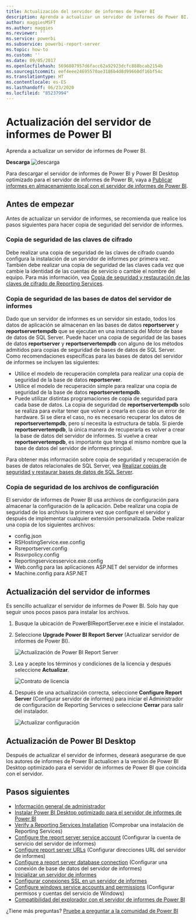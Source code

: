 ```yaml
---
title: Actualización del servidor de informes de Power BI
description: Aprenda a actualizar un servidor de informes de Power BI.
author: maggiesMSFT
ms.author: maggies
ms.reviewer: ''
ms.service: powerbi
ms.subservice: powerbi-report-server
ms.topic: how-to
ms.custom: ''
ms.date: 09/05/2017
ms.openlocfilehash: 5696807957d6facc62a92923dcfc888bcab2154b
ms.sourcegitcommit: eef4eee24695570ae3186b4d8d99660df16bf54c
ms.translationtype: HT
ms.contentlocale: es-ES
ms.lasthandoff: 06/23/2020
ms.locfileid: "85237994"
---
```

# <a name="upgrade-power-bi-report-server"></a>Actualización del servidor de informes de Power BI

Aprenda a actualizar un servidor de informes de Power BI.

 **Descarga** ![descarga](media/upgrade/download.png "descargar")

Para descargar el servidor de informes de Power BI y Power BI Desktop optimizado para el servidor de informes de Power BI, vaya a [Publicar informes en almacenamiento local con el servidor de informes de Power BI](https://powerbi.microsoft.com/report-server/).

## <a name="before-you-begin"></a>Antes de empezar

Antes de actualizar un servidor de informes, se recomienda que realice los pasos siguientes para hacer copia de seguridad del servidor de informes.

### <a name="backing-up-the-encryption-keys"></a>Copia de seguridad de las claves de cifrado

Debe realizar una copia de seguridad de las claves de cifrado cuando configura la instalación de un servidor de informes por primera vez. También debe realizar una copia de seguridad de las claves cada vez que cambie la identidad de las cuentas de servicio o cambie el nombre del equipo. Para más información, vea [Copia de seguridad y restauración de las claves de cifrado de Reporting Services](https://docs.microsoft.com/sql/reporting-services/install-windows/ssrs-encryption-keys-back-up-and-restore-encryption-keys).

### <a name="backing-up-the-report-server-databases"></a>Copia de seguridad de las bases de datos del servidor de informes

Dado que un servidor de informes es un servidor sin estado, todos los datos de aplicación se almacenan en las bases de datos **reportserver** y **reportservertempdb** que se ejecutan en una instancia del Motor de base de datos de SQL Server. Puede hacer una copia de seguridad de las bases de datos **reportserver** y **reportservertempdb** con alguno de los métodos admitidos para copias de seguridad de bases de datos de SQL Server. Como recomendaciones específicas para las bases de datos del servidor de informes se incluyen las siguientes:

* Utilice el modelo de recuperación completa para realizar una copia de seguridad de la base de datos **reportserver**.
* Utilice el modelo de recuperación simple para realizar una copia de seguridad de la base de datos **reportservertempdb**.
* Puede utilizar distintas programaciones de copia de seguridad para cada base de datos. La copia de seguridad de **reportservertempdb** solo se realiza para evitar tener que volver a crearla en caso de un error de hardware. Si se diera el caso, no es necesario recuperar los datos de **reportservertempdb**, pero sí necesita la estructura de tabla. Si pierde **reportservertempdb**, la única manera de recuperarla es volver a crear la base de datos del servidor de informes. Si vuelve a crear **reportservertempdb**, es importante que tenga el mismo nombre que la base de datos del servidor de informes principal.

Para obtener más información sobre copia de seguridad y recuperación de bases de datos relacionales de SQL Server, vea [Realizar copias de seguridad y restaurar bases de datos de SQL Server](https://docs.microsoft.com/sql/relational-databases/backup-restore/back-up-and-restore-of-sql-server-databases).

### <a name="backing-up-the-configuration-files"></a>Copia de seguridad de los archivos de configuración

El servidor de informes de Power BI usa archivos de configuración para almacenar la configuración de la aplicación. Debe realizar una copia de seguridad de los archivos la primera vez que configure el servidor y después de implementar cualquier extensión personalizada. Debe realizar una copia de los siguientes archivos:

* config.json
* RSHostingService.exe.config
* Rsreportserver.config
* Rssvrpolicy.config
* Reportingservicesservice.exe.config
* Web.config para las aplicaciones ASP.NET del servidor de informes
* Machine.config para ASP.NET

## <a name="upgrade-the-report-server"></a>Actualización del servidor de informes

Es sencillo actualizar el servidor de informes de Power BI. Solo hay que seguir unos pocos pasos para instalar los archivos.

1. Busque la ubicación de PowerBIReportServer.exe e inicie el instalador.

2. Seleccione **Upgrade Power BI Report Server** (Actualizar servidor de informes de Power BI).

    ![Actualización de Power BI Report Server](media/upgrade/reportserver-upgrade1.png "Actualización del servidor de informes de Power BI")

3. Lea y acepte los términos y condiciones de la licencia y después seleccione **Actualizar**.

    ![Contrato de licencia](media/upgrade/reportserver-upgrade-eula.png "Contrato de licencia")

4. Después de una actualización correcta, seleccione **Configure Report Server** (Configurar servidor de informes) para iniciar el Administrador de configuración de Reporting Services o seleccione **Cerrar** para salir del instalador.

    ![Actualizar configuración](media/upgrade/reportserver-upgrade-configure.png)

## <a name="upgrade-power-bi-desktop"></a>Actualización de Power BI Desktop

Después de actualizar el servidor de informes, deseará asegurarse de que los autores de informes de Power BI actualicen a la versión de Power BI Desktop optimizado para el servidor de informes de Power BI que coincida con el servidor.

## <a name="next-steps"></a>Pasos siguientes

* [Información general de administrador](admin-handbook-overview.md)  
* [Instalar Power BI Desktop optimizado para el servidor de informes de Power BI](install-powerbi-desktop.md)  
* [Verify a Reporting Services Installation](https://docs.microsoft.com/sql/reporting-services/install-windows/verify-a-reporting-services-installation) (Comprobar una instalación de Reporting Services)  
* [Configure the report server service account](https://docs.microsoft.com/sql/reporting-services/install-windows/configure-the-report-server-service-account-ssrs-configuration-manager) (Configurar la cuenta de servicio del servidor de informes)  
* [Configure report server URLs](https://docs.microsoft.com/sql/reporting-services/install-windows/configure-report-server-urls-ssrs-configuration-manager) (Configurar direcciones URL del servidor de informes)  
* [Configure a report server database connection](https://docs.microsoft.com/sql/reporting-services/install-windows/configure-a-report-server-database-connection-ssrs-configuration-manager) (Configurar una conexión de base de datos del servidor de informes)  
* [Inicializar un servidor de informes](https://docs.microsoft.com/sql/reporting-services/install-windows/ssrs-encryption-keys-initialize-a-report-server)  
* [Configurar conexiones SSL en un servidor de informes](https://docs.microsoft.com/sql/reporting-services/security/configure-ssl-connections-on-a-native-mode-report-server)  
* [Configure windows service accounts and permissions](https://docs.microsoft.com/sql/database-engine/configure-windows/configure-windows-service-accounts-and-permissions) (Configurar permisos y cuentas del servicio de Windows)  
* [Compatibilidad del explorador con el servidor de informes de Power BI](browser-support.md)

¿Tiene más preguntas? [Pruebe a preguntar a la comunidad de Power BI](https://community.powerbi.com/)